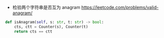 
- 检验两个字符串是否互为 anagram https://leetcode.com/problems/valid-anagram/


```py
def isAnagram(self, s: str, t: str) -> bool:
    cts, ctt = Counter(s), Counter(t)
    return cts == ctt
```
